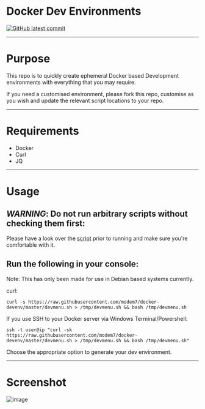 # Docker Dev Environments
[![GitHub latest commit](https://badgen.net/github/last-commit/modem7/docker-devenv)](https://GitHub.com/modem7/docker-devenv/commit/)

---

# Purpose
This repo is to quickly create ephemeral Docker based Development environments with everything that you may require.

If you need a customised environment, please fork this repo, customise as you wish and update the relevant script locations to your repo.

---

# Requirements
- Docker
- Curl
- JQ

---

# Usage

## *WARNING*: Do not run arbitrary scripts without checking them first:
Please have a look over the [script](https://github.com/modem7/docker-devenv/blob/master/devmenu.sh) prior to running and make sure you're comfortable with it. 

## Run the following in your console:

Note: This has only been made for use in Debian based systems currently.

curl:
```
curl -s https://raw.githubusercontent.com/modem7/docker-devenv/master/devmenu.sh > /tmp/devmenu.sh && bash /tmp/devmenu.sh
```

If you use SSH to your Docker server via Windows Terminal/Powershell:
```
ssh -t user@ip "curl -sk https://raw.githubusercontent.com/modem7/docker-devenv/master/devmenu.sh > /tmp/devmenu.sh && bash /tmp/devmenu.sh"
```

Choose the appropriate option to generate your dev environment. 

---

# Screenshot
![image](https://user-images.githubusercontent.com/4349962/198807913-eefcc8ae-8e20-42a3-8879-44adb4795bcf.png)
